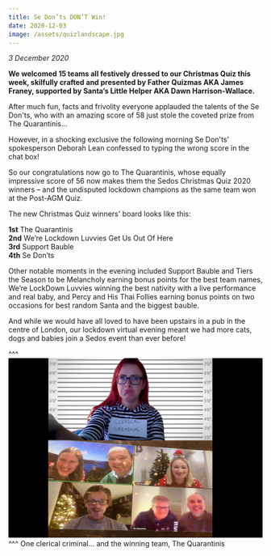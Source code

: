 ```yaml
---
title: Se Don’ts DON’T Win!
date: 2020-12-03
image: /assets/quizlandscape.jpg
---
```

*3 December 2020*

**We welcomed 15 teams all festively dressed to our Christmas Quiz this week, skilfully crafted and presented by Father Quizmas AKA James Franey, supported by Santa’s Little Helper AKA Dawn Harrison-Wallace.**

After much fun, facts and frivolity everyone applauded the talents of the Se Don'ts, who with an amazing score of 58 just stole the coveted prize from The Quarantinis…

However, in a shocking exclusive the following morning Se Don'ts' spokesperson Deborah Lean confessed to typing the wrong score in the chat box!

So our congratulations now go to The Quarantinis, whose equally impressive score of 56 now makes them the Sedos Christmas Quiz 2020 winners – and the undisputed lockdown champions as the same team won at the Post-AGM Quiz.

The new Christmas Quiz winners' board looks like this:

**1st** The Quarantinis\
**2nd** We’re Lockdown Luvvies Get Us Out Of Here\
**3rd** Support Bauble\
**4th** Se Don’ts

Other notable moments in the evening included Support Bauble and Tiers the Season to be Melancholy earning bonus points for the best team names, We’re LockDown Luvvies winning the best nativity with a live performance and real baby, and Percy and His Thai Follies earning bonus points on two occasions for best random Santa and the biggest bauble.

And while we would have all loved to have been upstairs in a pub in the centre of London, our lockdown virtual evening meant we had more cats, dogs and babies join a Sedos event than ever before!

^^^
![](/assets/quizlandscape.jpg)
^^^ One clerical criminal… and the winning team, The Quarantinis

